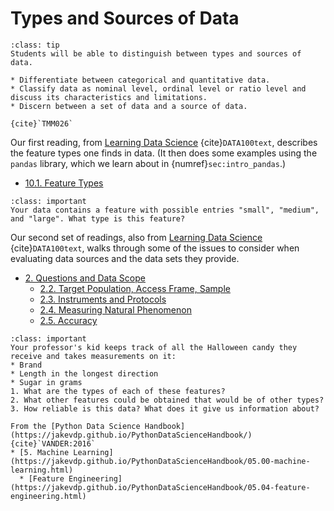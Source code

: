 # Types and Sources of Data

```{admonition} Learning Outcome
:class: tip
Students will be able to distinguish between types and sources of data.
```


```{admonition} Sample Tasks: 
* Differentiate between categorical and quantitative data.
* Classify data as nominal level, ordinal level or ratio level and discuss its characteristics and limitations. 
* Discern between a set of data and a source of data.
 
{cite}`TMM026`
```
Our first reading, from  [Learning Data Science](http://www.textbook.ds100.org/intro.html) {cite}`DATA100text`, describes the feature types one finds in data. (It then does some examples using the  `pandas` library, which we learn about in {numref}`sec:intro_pandas`.)
* [10.1. Feature Types](http://www.textbook.ds100.org/ch/10/eda_feature_types.html)

```{admonition} Reading Question
:class: important
Your data contains a feature with possible entries "small", "medium", and "large". What type is this feature?
```

Our second set of readings, also from [Learning Data Science](http://www.textbook.ds100.org/intro.html) {cite}`DATA100text`, walks through some of the issues to consider when evaluating data sources and the data sets they provide.
* [2. Questions and Data Scope](http://www.textbook.ds100.org/ch/02/data_scope_intro.html)
  * [2.2. Target Population, Access Frame, Sample](http://www.textbook.ds100.org/ch/02/data_scope_construct.html)
  * [2.3. Instruments and Protocols](http://www.textbook.ds100.org/ch/02/data_scope_protocols.html)
  * [2.4. Measuring Natural Phenomenon](http://www.textbook.ds100.org/ch/02/data_scope_natural.html)
  * [2.5. Accuracy](http://www.textbook.ds100.org/ch/02/data_scope_accuracy.html)
  
```{admonition} Reading Questions
:class: important
Your professor's kid keeps track of all the Halloween candy they receive and takes measurements on it:
* Brand
* Length in the longest direction
* Sugar in grams
1. What are the types of each of these features?
2. What other features could be obtained that would be of other types?
3. How reliable is this data? What does it give us information about?
```


```{admonition} Further Resource
From the [Python Data Science Handbook](https://jakevdp.github.io/PythonDataScienceHandbook/) {cite}`VANDER:2016`
* [5. Machine Learning](https://jakevdp.github.io/PythonDataScienceHandbook/05.00-machine-learning.html)
  * [Feature Engineering](https://jakevdp.github.io/PythonDataScienceHandbook/05.04-feature-engineering.html)
```
